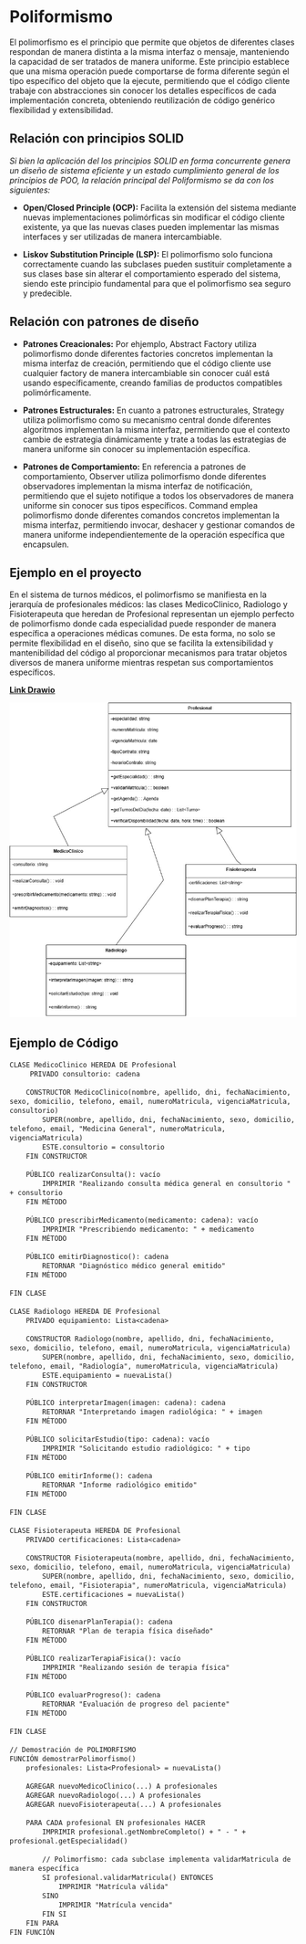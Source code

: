 # Poliformismo

El polimorfismo es el principio que permite que objetos de diferentes clases respondan de manera distinta a la misma interfaz o mensaje, manteniendo la capacidad de ser tratados de manera uniforme. Este principio establece que una misma operación puede comportarse de forma diferente según el tipo específico del objeto que la ejecute, permitiendo que el código cliente trabaje con abstracciones sin conocer los detalles específicos de cada implementación concreta, obteniendo reutilización de código genérico flexibilidad y extensibilidad. 

## Relación con principios SOLID

*Si bien la aplicación del los principios SOLID en forma concurrente genera un diseño de sistema eficiente y un estado cumplimiento general de los principios de POO, la relación principal del Poliformismo se da con los siguientes:*

+ **Open/Closed Principle (OCP):** Facilita la extensión del sistema mediante nuevas implementaciones polimórficas sin modificar el código cliente existente, ya que las nuevas clases pueden implementar las mismas interfaces y ser utilizadas de manera intercambiable.

+ **Liskov Substitution Principle (LSP):** El polimorfismo solo funciona correctamente cuando las subclases pueden sustituir completamente a sus clases base sin alterar el comportamiento esperado del sistema, siendo este principio fundamental para que el polimorfismo sea seguro y predecible.

## Relación con patrones de diseño

+ **Patrones Creacionales:** Por ehjemplo, Abstract Factory utiliza polimorfismo donde diferentes factories concretos implementan la misma interfaz de creación, permitiendo que el código cliente use cualquier factory de manera intercambiable sin conocer cuál está usando específicamente, creando familias de productos compatibles polimórficamente.

+ **Patrones Estructurales:** En cuanto a patrones estructurales, Strategy utiliza polimorfismo como su mecanismo central donde diferentes algoritmos implementan la misma interfaz, permitiendo que el contexto cambie de estrategia dinámicamente y trate a todas las estrategias de manera uniforme sin conocer su implementación específica.
  
+ **Patrones de Comportamiento:** En referencia a patrones de comportamiento, Observer utiliza polimorfismo donde diferentes observadores implementan la misma interfaz de notificación, permitiendo que el sujeto notifique a todos los observadores de manera uniforme sin conocer sus tipos específicos. Command emplea polimorfismo donde diferentes comandos concretos implementan la misma interfaz, permitiendo invocar, deshacer y gestionar comandos de manera uniforme independientemente de la operación específica que encapsulen.

## Ejemplo en el proyecto

En el sistema de turnos médicos, el polimorfismo se manifiesta en la jerarquía de profesionales médicos: las clases MedicoClinico, Radiologo y Fisioterapeuta que heredan de Profesional representan un ejemplo perfecto de polimorfismo donde cada especialidad puede responder de manera específica a operaciones médicas comunes. De esta forma, no solo se permite flexibilidad en el diseño, sino que se facilita la extensibilidad y mantenibilidad del código al proporcionar mecanismos para tratar objetos diversos de manera uniforme mientras respetan sus comportamientos específicos.

[**Link Drawio**](https://drive.google.com/file/d/1y0vTbJRasJFrk-96eqUQ9xebRLURWaHm/view?usp=sharing)

![Ejemplo_Poliformismo](imagenes/EJEMPLO_POLIFORMISMO.jpg)

## Ejemplo de Código

    CLASE MedicoClinico HEREDA DE Profesional
         PRIVADO consultorio: cadena

        CONSTRUCTOR MedicoClinico(nombre, apellido, dni, fechaNacimiento, sexo, domicilio, telefono, email, numeroMatricula, vigenciaMatricula, consultorio)
            SUPER(nombre, apellido, dni, fechaNacimiento, sexo, domicilio, telefono, email, "Medicina General", numeroMatricula, vigenciaMatricula)
            ESTE.consultorio = consultorio
        FIN CONSTRUCTOR

        PÚBLICO realizarConsulta(): vacío
            IMPRIMIR "Realizando consulta médica general en consultorio " + consultorio
        FIN MÉTODO

        PÚBLICO prescribirMedicamento(medicamento: cadena): vacío
            IMPRIMIR "Prescribiendo medicamento: " + medicamento
        FIN MÉTODO

        PÚBLICO emitirDiagnostico(): cadena
            RETORNAR "Diagnóstico médico general emitido"
        FIN MÉTODO

    FIN CLASE

    CLASE Radiologo HEREDA DE Profesional
        PRIVADO equipamiento: Lista<cadena>

        CONSTRUCTOR Radiologo(nombre, apellido, dni, fechaNacimiento, sexo, domicilio, telefono, email, numeroMatricula, vigenciaMatricula)
            SUPER(nombre, apellido, dni, fechaNacimiento, sexo, domicilio, telefono, email, "Radiología", numeroMatricula, vigenciaMatricula)
            ESTE.equipamiento = nuevaLista()
        FIN CONSTRUCTOR

        PÚBLICO interpretarImagen(imagen: cadena): cadena
            RETORNAR "Interpretando imagen radiológica: " + imagen
        FIN MÉTODO

        PÚBLICO solicitarEstudio(tipo: cadena): vacío
            IMPRIMIR "Solicitando estudio radiológico: " + tipo
        FIN MÉTODO

        PÚBLICO emitirInforme(): cadena
            RETORNAR "Informe radiológico emitido"
        FIN MÉTODO

    FIN CLASE

    CLASE Fisioterapeuta HEREDA DE Profesional
        PRIVADO certificaciones: Lista<cadena>

        CONSTRUCTOR Fisioterapeuta(nombre, apellido, dni, fechaNacimiento, sexo, domicilio, telefono, email, numeroMatricula, vigenciaMatricula)
            SUPER(nombre, apellido, dni, fechaNacimiento, sexo, domicilio, telefono, email, "Fisioterapia", numeroMatricula, vigenciaMatricula)
            ESTE.certificaciones = nuevaLista()
        FIN CONSTRUCTOR

        PÚBLICO disenarPlanTerapia(): cadena
            RETORNAR "Plan de terapia física diseñado"
        FIN MÉTODO

        PÚBLICO realizarTerapiaFisica(): vacío
            IMPRIMIR "Realizando sesión de terapia física"
        FIN MÉTODO

        PÚBLICO evaluarProgreso(): cadena
            RETORNAR "Evaluación de progreso del paciente"
        FIN MÉTODO

    FIN CLASE

    // Demostración de POLIMORFISMO
    FUNCIÓN demostrarPolimorfismo()
        profesionales: Lista<Profesional> = nuevaLista()
        
        AGREGAR nuevoMedicoClinico(...) A profesionales
        AGREGAR nuevoRadiologo(...) A profesionales
        AGREGAR nuevoFisioterapeuta(...) A profesionales
        
        PARA CADA profesional EN profesionales HACER
            IMPRIMIR profesional.getNombreCompleto() + " - " + profesional.getEspecialidad()
            
            // Polimorfismo: cada subclase implementa validarMatricula de manera específica
            SI profesional.validarMatricula() ENTONCES
                IMPRIMIR "Matrícula válida"
            SINO
                IMPRIMIR "Matrícula vencida"
            FIN SI
        FIN PARA
    FIN FUNCIÓN
